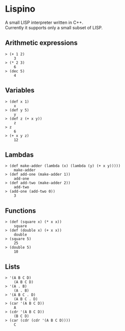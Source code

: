 Lispino
=======

A small LISP interpreter written in C++.  
Currently it supports only a small subset of LISP.  

Arithmetic expressions
----------------------
```
> (+ 1 2)
    3  
> (* 2 3)
    6  
> (dec 5)
    4
```

Variables
---------
```
> (def x 1)
    x
> (def y 5)
    y
> (def z (+ x y))
    z
> z
    6
> (+ x y z)
    12
```

Lambdas
-------
```
> (def make-adder (lambda (x) (lambda (y) (+ x y)))))
    make-adder
> (def add-one (make-adder 1))
    add-one
> (def add-two (make-adder 2))
    add-two
> (add-one (add-two 0))
    3
```

Functions
---------
```
> (def (square x) (* x x))
    square
> (def (double x) (+ x x))
    double
> (square 5)
    25
> (double 5)
    10
```

Lists
-----
```
> '(A B C D)
    (A B C D)
> '(A . B)
    (A . B)
> '(A B C . D)
    (A B C . D)
> (car '(A B C D))
    A
> (cdr '(A B C D))
    (B C D)
> (car (cdr (cdr '(A B C D))))
    C
```
